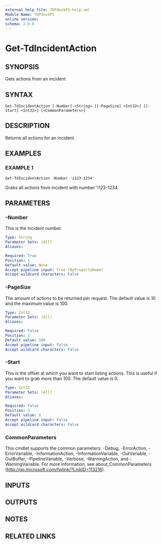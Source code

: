 ```yaml
---
external help file: TOPdeskPS-help.xml
Module Name: TOPdeskPS
online version:
schema: 2.0.0
---
```


# Get-TdIncidentAction

## SYNOPSIS
Gets actions from an incident

## SYNTAX

```
Get-TdIncidentAction [-Number] <String> [[-PageSize] <Int32>] [[-Start] <Int32>] [<CommonParameters>]
```

## DESCRIPTION
Returns all actions for an incident.

## EXAMPLES

### EXAMPLE 1
```
Get-TdIncidentAction -Number 'i123-1234'
```

Grabs all actions from incident with number 'i123-1234

## PARAMETERS

### -Number
This is the incident number.

```yaml
Type: String
Parameter Sets: (All)
Aliases:

Required: True
Position: 1
Default value: None
Accept pipeline input: True (ByPropertyName)
Accept wildcard characters: False
```

### -PageSize
The amount of actions to be returned per request.
The default value is 10 and the maximum value is 100.

```yaml
Type: Int32
Parameter Sets: (All)
Aliases:

Required: False
Position: 2
Default value: 100
Accept pipeline input: False
Accept wildcard characters: False
```

### -Start
This is the offset at which you want to start listing actions.
This is useful if you want to grab more than 100.
The default value is 0.

```yaml
Type: Int32
Parameter Sets: (All)
Aliases:

Required: False
Position: 3
Default value: 0
Accept pipeline input: False
Accept wildcard characters: False
```

### CommonParameters
This cmdlet supports the common parameters: -Debug, -ErrorAction, -ErrorVariable, -InformationAction, -InformationVariable, -OutVariable, -OutBuffer, -PipelineVariable, -Verbose, -WarningAction, and -WarningVariable.
For more information, see about_CommonParameters (http://go.microsoft.com/fwlink/?LinkID=113216).

## INPUTS

## OUTPUTS

## NOTES

## RELATED LINKS
